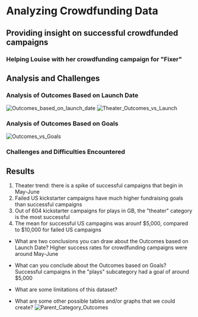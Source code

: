 # Analyzing Crowdfunding Data

## Providing insight on successful crowdfunded campaigns

### Helping Louise with her crowdfunding campaign for "Fixer"

## Analysis and Challenges

### Analysis of Outcomes Based on Launch Date
![Outcomes_based_on_launch_date](path/to/Outcomes_based_on_launch_date.png)
![Theater_Outcomes_vs_Launch](path/to/Theater_Outcomes_vs_Launch.png)

### Analysis of Outcomes Based on Goals
![Outcomes_vs_Goals](path/to/Outcomes_vs_Goals.png)

### Challenges and Difficulties Encountered

## Results

1. Theater trend: there is a spike of successful campaigns that begin in May-June
2. Failed US kickstarter campaigns have much higher fundraising goals than successful campaigns
3. Out of 604 kickstarter campaigns for plays in GB, the "theater" category is the most successful
4. The mean for successful US campagins was arounf $5,000, compared to $10,000 for failed US campaigns 

- What are two conclusions you can draw about the Outcomes based on Launch Date?
Higher success rates for crowdfunding campaigns were around May-June

- What can you conclude about the Outcomes based on Goals?
Successful campaigns in the "plays" subcategory had a goal of around $5,000

- What are some limitations of this dataset?

- What are some other possible tables and/or graphs that we could create?
![Parent_Category_Outcomes](path/to/Parent_Category_Outcomes.png)


